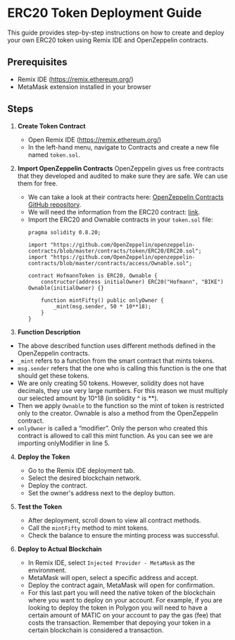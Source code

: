 # ERC20 Token Deployment Guide

This guide provides step-by-step instructions on how to create and deploy your own ERC20 token using Remix IDE and OpenZeppelin contracts.

## Prerequisites
- Remix IDE (https://remix.ethereum.org/)
- MetaMask extension installed in your browser

## Steps

1. **Create Token Contract**

    - Open Remix IDE (https://remix.ethereum.org/)
    - In the left-hand menu, navigate to Contracts and create a new file named `token.sol`.

2. **Import OpenZeppelin Contracts**
OpenZeppelin gives us free contracts that they developed and audited to make sure they are safe. We can use them for free.

    - We can take a look at their contracts here: [OpenZeppelin Contracts GitHub repository](https://github.com/OpenZeppelin/openzeppelin-contracts).
    - We will need the information from the ERC20 contract: [link](https://github.com/OpenZeppelin/openzeppelin-contracts/blob/master/contracts/token/ERC20/ERC20.sol).
    - Import the ERC20 and Ownable contracts in your `token.sol` file:
        ```solidity
        pragma solidity 0.8.20;

        import "https://github.com/OpenZeppelin/openzeppelin-contracts/blob/master/contracts/token/ERC20/ERC20.sol";
        import "https://github.com/OpenZeppelin/openzeppelin-contracts/blob/master/contracts/access/Ownable.sol";

        contract HofmannToken is ERC20, Ownable {
            constructor(address initialOwner) ERC20("Hofmann", "BIKE") Ownable(initialOwner) {}

            function mintFifty() public onlyOwner {
                _mint(msg.sender, 50 * 10**18);
            }
        }
        ```
3. **Function Description**

- The above described function uses different methods defined in the OpenZeppelin contracts.
- `_mint` refers to a function from the smart contract that mints tokens.
- `msg.sender` refers that the one who is calling this function is the one that should get these tokens.
- We are only creating 50 tokens. However, solidity does not have decimals, they use very large numbers. For this reason we must multiply our selected amount by 10^18 (in solidity ^ is **).
- Then we apply `Ownable` to the function so the mint of token is restricted only to the creator. Ownable is also a method from the OpenZeppelin contract.
- `onlyOwner` is called a “modifier”. Only the person who created this contract is allowed to call this mint function. As you can see we are importing onlyModifier in line 5.


4. **Deploy the Token**

    - Go to the Remix IDE deployment tab.
    - Select the desired blockchain network.
    - Deploy the contract.
    - Set the owner's address next to the deploy button.

5. **Test the Token**

    - After deployment, scroll down to view all contract methods.
    - Call the `mintFifty` method to mint tokens.
    - Check the balance to ensure the minting process was successful.

6. **Deploy to Actual Blockchain**

    - In Remix IDE, select `Injected Provider - MetaMask` as the environment.
    - MetaMask will open, select a specific address and accept.
    - Deploy the contract again, MetaMask will open for confirmation.
    - For this last part you will need the native token of the blockchain where you want to deploy on your account. For example, if you are looking to deploy the token in Polygon you will need to have a certain amount of MATIC on your account to pay the gas (fee) that costs the transaction. Remember that depoying your token in a certain blockchain is considered a transaction.
